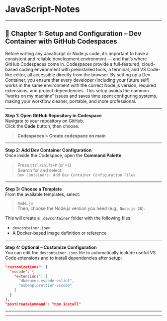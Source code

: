 # JavaScript-Notes

---

## 📘 Chapter 1: Setup and Configuration – Dev Container with GitHub Codespaces

Before writing any JavaScript or Node.js code, it’s important to have a consistent and reliable development environment — and that’s where GitHub Codespaces come in. Codespaces provide a full-featured, cloud-based coding environment with preinstalled tools, a terminal, and VS Code-like editor, all accessible directly from the browser. By setting up a Dev Container, you ensure that every developer (including your future self) works in the same environment with the correct Node.js version, required extensions, and project dependencies. This setup avoids the common “works on my machine” issues and saves time spent configuring systems, making your workflow cleaner, portable, and more professional.

---

**Step 1: Open GitHub Repository in Codespace**  
Navigate to your repository on GitHub.  
Click the **Code** button, then choose:  
> **Codespaces > Create codespace on main**

---

**Step 2: Add Dev Container Configuration**  
Once inside the Codespace, open the **Command Palette**:  
> Press `Ctrl+Shift+P` (or `F1`)  
Search for and select:  
> `Dev Containers: Add Dev Container Configuration Files`

---

**Step 3: Choose a Template**  
From the available templates, select:  
> `Node.js`  
Then, choose the Node.js version you need (e.g., `Node.js 20`).

This will create a `.devcontainer` folder with the following files:
- `devcontainer.json`
- A Docker-based image definition or reference

---

**Step 4: Optional – Customize Configuration**  
You can edit the `devcontainer.json` file to automatically include useful VS Code extensions and to install dependencies after setup:

```json
"customizations": {
  "vscode": {
    "extensions": [
      "dbaeumer.vscode-eslint",
      "esbenp.prettier-vscode"
    ]
  }
},
"postCreateCommand": "npm install"
```
---
---



